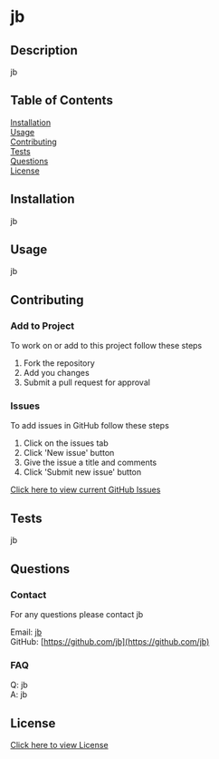 # jb
 
  ## Description
  jb

  ## Table of Contents
  [Installation](##Installation)  
  [Usage](##Usage)  
  [Contributing](##Contributing)   
  [Tests](##Tests)  
  [Questions](##Questions)  
  [License](##License) 
  
  ## Installation
  jb  
  
  ## Usage
  jb   

  ## Contributing
  
  ### Add to Project  
  To work on or add to this project follow these steps  
  1. Fork the repository  
  2. Add you changes  
  3. Submit a pull request for approval  
  
  ### Issues
  To add issues in GitHub follow these steps
  1. Click on the issues tab
  2. Click 'New issue' button
  3. Give the issue a title and comments
  4. Click 'Submit new issue' button

  [Click here to view current GitHub Issues](https://github.com/jb/jb/issues)   

  ## Tests
  jb

  ## Questions

  ### Contact
  For any questions please contact jb  

  Email: [jb](mailto:jb)  
  GitHub: [https://github.com/jb](https://github.com/jb)  

  ### FAQ
  Q: jb  
  A: jb

  ## License
  [Click here to view License](license.txt)